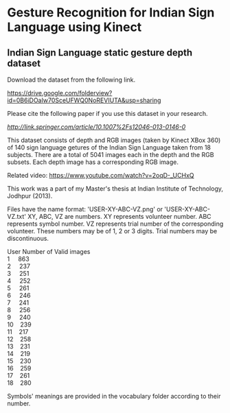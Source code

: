 # Gesture Recognition for Indian Sign Language using Kinect
Indian Sign Language static gesture depth dataset
-------------------------------------------------
Download the dataset from the following link.

https://drive.google.com/folderview?id=0B6iDOaIw70SceUFWQ0NoREVIUTA&usp=sharing

Please cite the following paper if you use this dataset in your research.

_http://link.springer.com/article/10.1007%2Fs12046-013-0146-0_

This dataset consists of depth and RGB images (taken by Kinect XBox 360) of 140 sign language getures of the Indian Sign Language taken from 18 subjects. There are a total of 5041 images each in the depth and the RGB subsets. Each depth image has a corresponding RGB image.

Related video: https://www.youtube.com/watch?v=2oqD-_UCHxQ

This work was a part of my Master's thesis at Indian Institute of Technology, Jodhpur (2013).

Files have the name format:
'USER-XY-ABC-VZ.png' or 'USER-XY-ABC-VZ.txt'
XY, ABC, VZ are numbers. 
XY represents volunteer number.
ABC represents symbol number.
VZ represents trial number of the corresponding volunteer.
These numbers may be of 1, 2 or 3 digits.
Trial numbers may be discontinuous.  

  User	Number of Valid images  
  1&nbsp;&nbsp;&nbsp;&nbsp;&nbsp;863  
  2&nbsp;&nbsp;&nbsp;&nbsp;&nbsp;237  
  3&nbsp;&nbsp;&nbsp;&nbsp;&nbsp;251  
  4&nbsp;&nbsp;&nbsp;&nbsp;&nbsp;252  
  5&nbsp;&nbsp;&nbsp;&nbsp;&nbsp;261  
  6&nbsp;&nbsp;&nbsp;&nbsp;&nbsp;246  
  7&nbsp;&nbsp;&nbsp;&nbsp;&nbsp;241  
  8&nbsp;&nbsp;&nbsp;&nbsp;&nbsp;256  
  9&nbsp;&nbsp;&nbsp;&nbsp;&nbsp;240  
  10&nbsp;&nbsp;&nbsp;&nbsp;239  
  11&nbsp;&nbsp;&nbsp;&nbsp;217  
  12&nbsp;&nbsp;&nbsp;&nbsp;258  
  13&nbsp;&nbsp;&nbsp;&nbsp;231  
  14&nbsp;&nbsp;&nbsp;&nbsp;219  
  15&nbsp;&nbsp;&nbsp;&nbsp;230  
  16&nbsp;&nbsp;&nbsp;&nbsp;259  
  17&nbsp;&nbsp;&nbsp;&nbsp;261  
  18&nbsp;&nbsp;&nbsp;&nbsp;280  
  
  Symbols' meanings are provided in the vocabulary folder according to their number.
